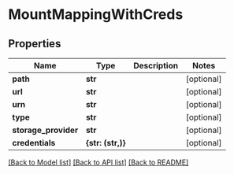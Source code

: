 # MountMappingWithCreds


## Properties
Name | Type | Description | Notes
------------ | ------------- | ------------- | -------------
**path** | **str** |  | [optional] 
**url** | **str** |  | [optional] 
**urn** | **str** |  | [optional] 
**type** | **str** |  | [optional] 
**storage_provider** | **str** |  | [optional] 
**credentials** | **{str: (str,)}** |  | [optional] 

[[Back to Model list]](../README.md#documentation-for-models) [[Back to API list]](../README.md#documentation-for-api-endpoints) [[Back to README]](../README.md)


